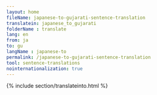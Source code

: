 ```yaml
---
layout: home
fileName: japanese-to-gujarati-sentence-translation
translatein: japanese_to_gujarati
folderName : translate
lang: en
from: ja
to: gu
langName : japanese-to
permalink: /japanese-to-gujarati-sentence-translation
tool: sentence-translations
nointernationalization: true
---
```

{% include section/translateinto.html %}
